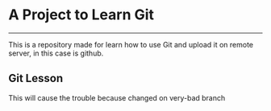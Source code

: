 # A Project to Learn Git
----
This is a repository made for learn how to use Git and upload it on remote server, in this case is github.

## Git Lesson
This will cause the trouble because changed on very-bad branch
